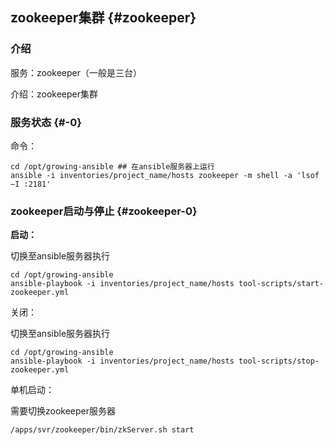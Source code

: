 ## zookeeper集群 {#zookeeper}

### 介绍

服务：zookeeper（一般是三台）

介绍：zookeeper集群

### 服务状态 {#-0}

命令：
```
cd /opt/growing-ansible ## 在ansible服务器上运行
ansible -i inventories/project_name/hosts zookeeper -m shell -a 'lsof –I :2181'
```
### zookeeper启动与停止 {#zookeeper-0}

**启动：**

切换至ansible服务器执行
```
cd /opt/growing-ansible
ansible-playbook -i inventories/project_name/hosts tool-scripts/start-zookeeper.yml
```
关闭：

切换至ansible服务器执行
```
cd /opt/growing-ansible
ansible-playbook -i inventories/project_name/hosts tool-scripts/stop-zookeeper.yml
```
单机启动：

需要切换zookeeper服务器
```
/apps/svr/zookeeper/bin/zkServer.sh start
```